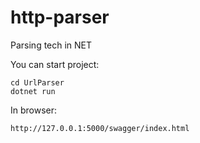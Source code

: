 # http-parser
Parsing tech in NET

You can start project: 
```
cd UrlParser
dotnet run
```
In browser: 
```
http://127.0.0.1:5000/swagger/index.html
```